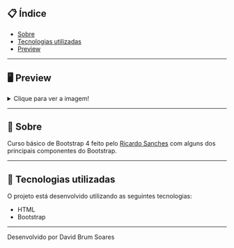 ## 📋 Índice

- [Sobre](#-Sobre)
- [Tecnologias utilizadas](#-Tecnologias-utilizadas)
- [Preview](#-Preview)

---

## 🖥 Preview 
<details>
  <summary>Clique para ver a imagem!</summary>  
  ![](/imgs/Curso%20de%20Bootstrap.png)
</details>
  


---

## 📖 Sobre 

Curso básico de Bootstrap 4 feito pelo [Ricardo Sanches](https://www.youtube.com/playlist?list=PLBbHLUbqqCrTwIrdix6kl84m4OPE0JexR) com alguns dos principais componentes do Bootstrap.

--- 

## 🚀 Tecnologias utilizadas

O projeto está desenvolvido utilizando as seguintes tecnologias:

- HTML
- Bootstrap

--- 


Desenvolvido por David Brum Soares
